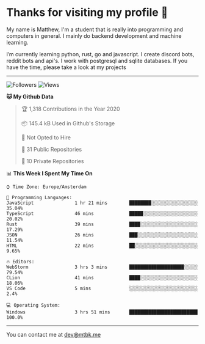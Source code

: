 # Thanks for visiting my profile 👋
My name is Matthew, I'm a student that is really into programming and computers in general. I mainly do backend development and machine learning.

I’m currently learning python, rust, go and javascript. I create discord bots, reddit bots and api's. I work with postgresql and sqlite databases. If you have the time, please take a look at my projects


---
![Followers](https://img.shields.io/github/followers/DankDumpster?style=social)
![Views](https://komarev.com/ghpvc/?username=DankDumpster&style=flat-square&color=green)
<!--START_SECTION:waka-->
**🐱 My Github Data** 

> 🏆 1,318 Contributions in the Year 2020
 > 
> 📦 145.4 kB Used in Github's Storage 
 > 
> 🚫 Not Opted to Hire
 > 
> 📜 31 Public Repositories 
 > 
> 🔑 10 Private Repositories  
 > 
📊 **This Week I Spent My Time On** 

```text
⌚︎ Time Zone: Europe/Amsterdam

💬 Programming Languages: 
JavaScript               1 hr 21 mins        ████████░░░░░░░░░░░░░░░░░   35.04% 
TypeScript               46 mins             █████░░░░░░░░░░░░░░░░░░░░   20.02% 
Rust                     39 mins             ████░░░░░░░░░░░░░░░░░░░░░   17.29% 
JSON                     26 mins             ███░░░░░░░░░░░░░░░░░░░░░░   11.54% 
HTML                     22 mins             ██░░░░░░░░░░░░░░░░░░░░░░░   9.65%

🔥 Editors: 
WebStorm                 3 hrs 3 mins        ████████████████████░░░░░   79.54% 
CLion                    41 mins             ████░░░░░░░░░░░░░░░░░░░░░   18.06% 
VS Code                  5 mins              ░░░░░░░░░░░░░░░░░░░░░░░░░   2.4%

💻 Operating System: 
Windows                  3 hrs 51 mins       █████████████████████████   100.0%

```


<!--END_SECTION:waka-->
-------

You can contact me at dev@mtbk.me

